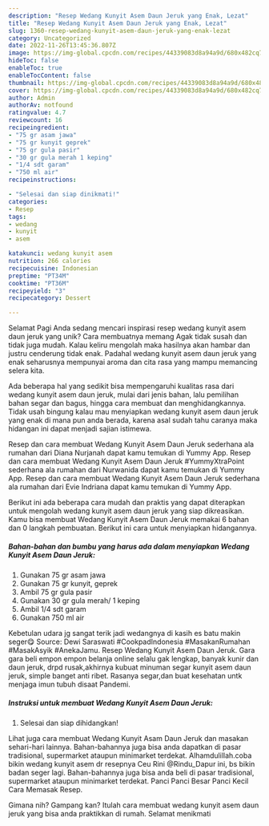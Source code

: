 ```yaml
---
description: "Resep Wedang Kunyit Asem Daun Jeruk yang Enak, Lezat"
title: "Resep Wedang Kunyit Asem Daun Jeruk yang Enak, Lezat"
slug: 1360-resep-wedang-kunyit-asem-daun-jeruk-yang-enak-lezat
category: Uncategorized
date: 2022-11-26T13:45:36.807Z
image: https://img-global.cpcdn.com/recipes/44339083d8a94a9d/680x482cq70/wedang-kunyit-asem-daun-jeruk-foto-resep-utama.jpg
hideToc: false
enableToc: true
enableTocContent: false
thumbnail: https://img-global.cpcdn.com/recipes/44339083d8a94a9d/680x482cq70/wedang-kunyit-asem-daun-jeruk-foto-resep-utama.jpg
cover: https://img-global.cpcdn.com/recipes/44339083d8a94a9d/680x482cq70/wedang-kunyit-asem-daun-jeruk-foto-resep-utama.jpg
author: Admin
authorAv: notfound
ratingvalue: 4.7
reviewcount: 16
recipeingredient:
- "75 gr asam jawa"
- "75 gr kunyit geprek"
- "75 gr gula pasir"
- "30 gr gula merah 1 keping"
- "1/4 sdt garam"
- "750 ml air"
recipeinstructions:

- "Selesai dan siap dinikmati!"
categories:
- Resep
tags:
- wedang
- kunyit
- asem

katakunci: wedang kunyit asem 
nutrition: 266 calories
recipecuisine: Indonesian
preptime: "PT34M"
cooktime: "PT36M"
recipeyield: "3"
recipecategory: Dessert

---
```



Selamat Pagi Anda sedang mencari inspirasi resep wedang kunyit asem daun jeruk yang unik? Cara membuatnya memang Agak tidak susah dan tidak juga mudah. Kalau keliru mengolah maka hasilnya akan hambar dan justru cenderung tidak enak. Padahal wedang kunyit asem daun jeruk yang enak seharusnya mempunyai aroma dan cita rasa yang mampu memancing selera kita.


Ada beberapa hal yang sedikit bisa mempengaruhi kualitas rasa dari wedang kunyit asem daun jeruk, mulai dari jenis bahan, lalu pemilihan bahan segar dan bagus, hingga cara membuat dan menghidangkannya. Tidak usah bingung kalau mau menyiapkan wedang kunyit asem daun jeruk yang enak di mana pun anda berada, karena asal sudah tahu caranya maka hidangan ini dapat menjadi sajian istimewa.

Resep dan cara membuat Wedang Kunyit Asem Daun Jeruk sederhana ala rumahan dari Diana Nurjanah dapat kamu temukan di Yummy App. Resep dan cara membuat Wedang Kunyit Asem Daun Jeruk #YummyXtraPoint sederhana ala rumahan dari Nurwanida dapat kamu temukan di Yummy App. Resep dan cara membuat Wedang Kunyit Asem Daun Jeruk sederhana ala rumahan dari Evie Indriana dapat kamu temukan di Yummy App.


Berikut ini ada beberapa cara mudah dan praktis yang dapat diterapkan untuk mengolah wedang kunyit asem daun jeruk yang siap dikreasikan. Kamu bisa membuat Wedang Kunyit Asem Daun Jeruk memakai 6 bahan dan 0 langkah pembuatan. Berikut ini cara untuk menyiapkan hidangannya.

<!--inarticleads1-->

##### Bahan-bahan dan bumbu yang harus ada dalam menyiapkan Wedang Kunyit Asem Daun Jeruk:

1. Gunakan 75 gr asam jawa
1. Gunakan 75 gr kunyit, geprek
1. Ambil 75 gr gula pasir
1. Gunakan 30 gr gula merah/ 1 keping
1. Ambil 1/4 sdt garam
1. Gunakan 750 ml air


Kebetulan udara jg sangat terik jadi wedangnya di kasih es batu makin seger😋 Source: Dewi Saraswati #CookpadIndonesia #MasakanRumahan #MasakAsyik #AnekaJamu. Resep Wedang Kunyit Asem Daun Jeruk. Gara gara beli empon empon belanja online selalu gak lengkap, banyak kunir dan daun jeruk, drpd rusak,akhirnya kubuat minuman segar kunyit asem daun jeruk, simple banget anti ribet. Rasanya segar,dan buat kesehatan untk menjaga imun tubuh disaat Pandemi. 

<!--inarticleads2-->

##### Instruksi untuk membuat Wedang Kunyit Asem Daun Jeruk:


1. Selesai dan siap dihidangkan!

Lihat juga cara membuat Wedang Kunyit Asam Daun Jeruk dan masakan sehari-hari lainnya. Bahan-bahannya juga bisa anda dapatkan di pasar tradisional, supermarket ataupun minimarket terdekat. Alhamdulillah.coba bikin wedang kunyit asem dr resepnya Ceu Rini @Rindu_Dapur ini, bs bikin badan seger lagi. Bahan-bahannya juga bisa anda beli di pasar tradisional, supermarket ataupun minimarket terdekat. Panci Panci Besar Panci Kecil Cara Memasak Resep. 

Gimana nih? Gampang kan? Itulah cara membuat wedang kunyit asem daun jeruk yang bisa anda praktikkan di rumah. Selamat menikmati
